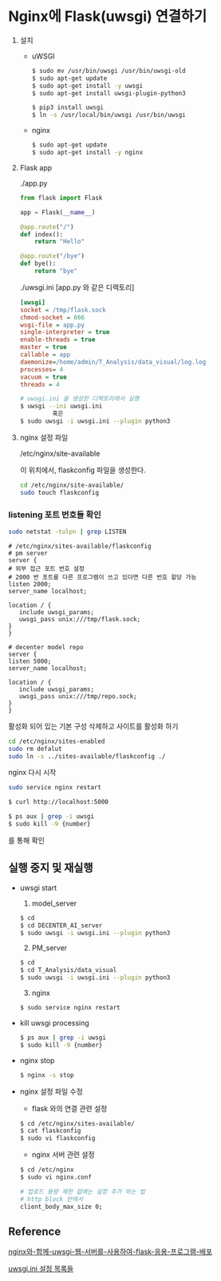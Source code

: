 # Nginx에 Flask(uwsgi) 연결하기



1. 설치

   - uWSGI

     ```sh
     $ sudo mv /usr/bin/uwsgi /usr/bin/uwsgi-old
     $ sudo apt-get update 
     $ sudo apt-get install -y uwsgi
     $ sudo apt-get install uwsgi-plugin-python3
     
     $ pip3 install uwsgi
     $ ln -s /usr/local/bin/uwsgi /usr/bin/uwsgi
     ```
     
   - nginx
   
     ```sh
     $ sudo apt-get update 
     $ sudo apt-get install -y nginx 
     ```
   
2. Flask app

   ./app.py

   ```python
   from flask import Flask
   
   app = Flask(__name__)
   
   @app.route("/")
   def index():
       return "Hello"
   
   @app.route("/bye")
   def bye():
       return "bye"
   
   ```

   ./uwsgi.ini  [app.py 와 같은 디렉토리]

   ```ini
   [uwsgi]
   socket = /tmp/flask.sock
   chmod-socket = 666
   wsgi-file = app.py
   single-interpreter = true
   enable-threads = true
   master = true
   callable = app
   daemonize=/home/admin/T_Analysis/data_visual/log.log
   processes= 4
   vacuum = true
   threads = 4
   ```

   ```sh
   # uwsgi.ini 을 생성한 디렉토리에서 실행
   $ uwsgi --ini uwsgi.ini
            혹은
   $ sudo uwsgi -i uwsgi.ini --plugin python3
   ```

3. nginx  설정 파일

   /etc/nginx/site-available

   이 위치에서, flaskconfig 파일을 생성한다.

   ```sh
   cd /etc/nginx/site-available/
   sudo touch flaskconfig
   
   ```
### listening 포트 번호들 확인
   ```sh
   sudo netstat -tulpn | grep LISTEN
   ```

   ```config
# /etc/nginx/sites-available/flaskconfig
# pm server
server {
   # 외부 접근 포트 번호 설정
   # 2000 번 포트를 다른 프로그램이 쓰고 있다면 다른 번호 할당 가능
   listen 2000;
   server_name localhost;
   
   location / {
      include uwsgi_params;
	  uwsgi_pass unix:///tmp/flask.sock;
   }
}
   
# decenter model repo
server {
   listen 5000;
   server_name localhost;
	
   location / {
      include uwsgi_params;
      uwsgi_pass unix:///tmp/repo.sock;
   }
}
   ```

활성화 되어 있는 기본 구성 삭제하고 사이트를 활성화 하기

   ```sh
cd /etc/nginx/sites-enabled
sudo rm defalut
sudo ln -s ../sites-available/flaskconfig ./
   ```

   nginx 다시 시작

   ```sh
sudo service nginx restart
   ```

   

   ```sh
$ curl http://localhost:5000
   
$ ps aux | grep -i uwsgi
$ sudo kill -9 {number}
   ```

   를 통해 확인



## 실행 중지 및 재실행



* uwsgi start

  1. model_server

  ```sh
  $ cd
  $ cd DECENTER_AI_server
  $ sudo uwsgi -i uwsgi.ini --plugin python3
  ```

  2. PM_server

  ```sh
  $ cd
  $ cd T_Analysis/data_visual
  $ sudo uwsgi -i uwsgi.ini --plugin python3
  ```

  3. nginx

  ```sh
  $ sudo service nginx restart
  ```

* kill uwsgi processing

  ```sh
  $ ps aux | grep -i uwsgi
  $ sudo kill -9 {number}
  ```

* nginx stop

  ```sh
  $ nginx -s stop
  ```

* nginx  설정 파일 수정

  * flask 와의 연결 관련 설정
  
  ```sh
  $ cd /etc/nginx/sites-available/
  $ cat flaskconfig
  $ sudo vi flaskconfig
  ```
  * nginx 서버 관련 설정
  
  ```sh
  $ cd /etc/nginx
  $ sudo vi nginx.conf 
  
  # 업로드 용량 제한 없애는 설정 추가 하는 법
  # http block 안에서
  client_body_max_size 0;
	```
  
  




## Reference

[nginx와-함께-uwsgi-웹-서버를-사용하여-flask-응용-프로그램-배포](https://sodocumentation.net/ko/flask/topic/4637/nginx%EC%99%80-%ED%95%A8%EA%BB%98-uwsgi-%EC%9B%B9-%EC%84%9C%EB%B2%84%EB%A5%BC-%EC%82%AC%EC%9A%A9%ED%95%98%EC%97%AC-flask-%EC%9D%91%EC%9A%A9-%ED%94%84%EB%A1%9C%EA%B7%B8%EB%9E%A8-%EB%B0%B0%ED%8F%AC)

[uwsgi.ini 설정 목록들](https://twpower.github.io/43-run-uwsgi-by-using-ini-file)